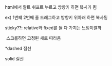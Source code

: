 html에서 알트 쉬프트 누르고 방향키 하면 복사가 됨

ex) 1번쨰 2번째 줄 드래그하고 방향키 위아래 하면 복사됨



sticky??: relative와 fixed를 둘 다 가지는 느낌이랄까

​              스크롤하면 고정된 채로 따라옴





*dashed 점선

 solid 실선